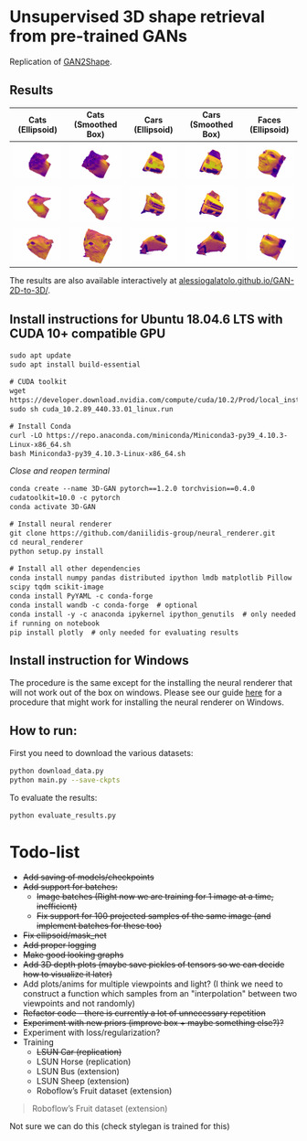 # Unsupervised 3D shape retrieval from pre-trained GANs
Replication of [GAN2Shape](https://github.com/XingangPan/GAN2Shape).

## Results
| Cats (Ellipsoid) | Cats (Smoothed Box) | Cars (Ellipsoid) | Cars (Smoothed Box) | Faces (Ellipsoid) |
| :---: | :---: | :---: | :---: | :---: |
| ![Cat 0 - Ellipsoid](docs/Cat%20-%20Ellipsoid/plotly__im_0.gif) | ![Cat 0 - Smoothed Box](docs/Cat%20-%20Smoothed%20box/plotly__im_0.gif) | ![Car 0 - Ellipsoid](docs/Car%20-%20Ellipsoid/plotly__im_0.gif) | ![Car 0 - Smoothed Box](docs/Car%20-%20Smoothed%20box/plotly__im_0.gif) | ![Face 0 - Ellipsoid](docs/Face%20-%20Ellipsoid/plotly__im_0.gif) |
| ![Cat 1 - Ellipsoid](docs/Cat%20-%20Ellipsoid/plotly__im_1.gif) | ![Cat 1 - Smoothed Box](docs/Cat%20-%20Smoothed%20box/plotly__im_1.gif) | ![Car 4 - Ellipsoid](docs/Car%20-%20Ellipsoid/plotly__im_4.gif) | ![Car 4 - Smoothed Box](docs/Car%20-%20Smoothed%20box/plotly__im_4.gif) | ![Face 1 - Ellipsoid](docs/Face%20-%20Ellipsoid/plotly__im_1.gif) |
| ![Cat 2 - Ellipsoid](docs/Cat%20-%20Ellipsoid/plotly__im_2.gif) | ![Cat 2 - Smoothed Box](docs/Cat%20-%20Smoothed%20box/plotly__im_2.gif) | ![Car 5 - Ellipsoid](docs/Car%20-%20Ellipsoid/plotly__im_5.gif) | ![Car 5 - Smoothed Box](docs/Car%20-%20Smoothed%20box/plotly__im_5.gif) | ![Face 2 - Ellipsoid](docs/Face%20-%20Ellipsoid/plotly__im_2.gif) |

The results are also available interactively at [alessiogalatolo.github.io/GAN-2D-to-3D/](https://alessiogalatolo.github.io/GAN-2D-to-3D/).
## Install instructions for Ubuntu 18.04.6 LTS with CUDA 10+ compatible GPU
```
sudo apt update
sudo apt install build-essential
```
```
# CUDA toolkit
wget https://developer.download.nvidia.com/compute/cuda/10.2/Prod/local_installers/cuda_10.2.89_440.33.01_linux.run
sudo sh cuda_10.2.89_440.33.01_linux.run
```
```
# Install Conda
curl -LO https://repo.anaconda.com/miniconda/Miniconda3-py39_4.10.3-Linux-x86_64.sh
bash Miniconda3-py39_4.10.3-Linux-x86_64.sh
```
*Close and reopen terminal*
```
conda create --name 3D-GAN pytorch==1.2.0 torchvision==0.4.0 cudatoolkit=10.0 -c pytorch
conda activate 3D-GAN
```
```
# Install neural renderer
git clone https://github.com/daniilidis-group/neural_renderer.git
cd neural_renderer
python setup.py install
```
```
# Install all other dependencies
conda install numpy pandas distributed ipython lmdb matplotlib Pillow scipy tqdm scikit-image
conda install PyYAML -c conda-forge
conda install wandb -c conda-forge  # optional
conda install -y -c anaconda ipykernel ipython_genutils  # only needed if running on notebook
pip install plotly  # only needed for evaluating results
```

## Install instruction for Windows
The procedure is the same except for the installing the neural renderer that will not work out of the box on windows.
Please see our guide [here](https://github.com/alessioGalatolo/GAN-2D-to-3D/tree/nr-windows-instructions) for a procedure that might work for installing the neural renderer on Windows.

## How to run:
First you need to download the various datasets:
```sh
python download_data.py
python main.py --save-ckpts
```
To evaluate the results:
```
python evaluate_results.py
```

# Todo-list
- ~~Add saving of models/checkpoints~~
- ~~Add support for batches:~~
  - ~~Image batches (Right now we are training for 1 image at a time, inefficient)~~
  - ~~Fix support for 100 projected samples of the same image (and implement batches for these too)~~
- ~~Fix ellipsoid/mask_net~~
- ~~Add proper logging~~
- ~~Make good looking graphs~~
- ~~Add 3D depth plots (maybe save pickles of tensors so we can decide how to visualize it later)~~
- Add plots/anims for multiple viewpoints and light? 
  (I think we need to construct a function which samples from an "interpolation" between two viewpoints and not randomly)
- ~~Refactor code - there is currently a lot of unnecessary repetition~~
- ~~Experiment with new priors (improve box + maybe something else?)?~~
- Experiment with loss/regularization?
- Training
  - ~~LSUN Car (replication)~~
  - LSUN Horse (replication)
  - LSUN Bus (extension)
  - LSUN Sheep (extension)
  - Roboflow’s Fruit dataset (extension)  



>Roboflow’s Fruit dataset (extension)  

Not sure we can do this (check stylegan is trained for this)
